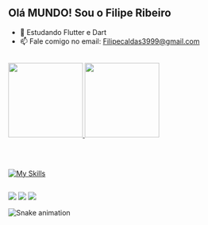 ## Olá MUNDO! Sou o Filipe Ribeiro 

- 🌱 Estudando Flutter e Dart
- 📫 Fale comigo no email: Filipecaldas3999@gmail.com

##

<div>
  <a href="https://github.com/duribeiro">
    <img height="150em" src="https://github-readme-stats.vercel.app/api?username=Fiiliperibeiro&show_icons=true&theme=dracula&hide_border=false&show_owner=true"/>
    <img height="150em" src="https://github-readme-stats.vercel.app/api/top-langs/?username=Fiiliperibeiro&theme=dracula&hide_border=false&&layout=compact"/>
  </a>
</div>

##

<div style="display: inline_block"><br>
  
[![My Skills](https://skillicons.dev/icons?i=dart,flutter&perline=3)](https://skillicons.dev)
  
</div>

##

<div> 

  <a href="https://instagram.com/Fiiliperibeiro_" target="_blank"><img src="https://img.shields.io/badge/-Instagram-%23E4405F?style=for-the-badge&logo=instagram&logoColor=white" target="_blank"></a>
  <a href = "mailto:Filipecaldas3999@gmail.com"><img src="https://img.shields.io/badge/-Gmail-%23333?style=for-the-badge&logo=gmail&logoColor=white" target="_blank"></a>
  <a href="https://www.linkedin.com/in/filipe-ribeiro-caldas-67a836258/" target="_blank"><img src="https://img.shields.io/badge/-LinkedIn-%230077B5?style=for-the-badge&logo=linkedin&logoColor=white" target="_blank"></a> 
  
</div>

 ![Snake animation](https://github.com/danielbped/danielbped/blob/output/github-contribution-grid-snake.svg)
